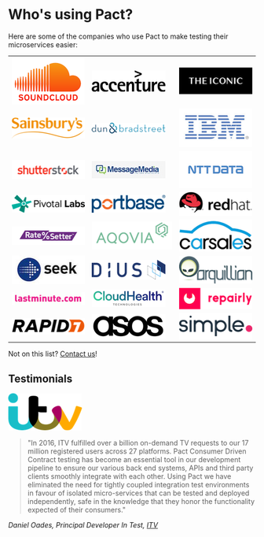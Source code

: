 # Who's using Pact?

Here are some of the companies who use Pact to make testing their microservices easier:

<table>
  <tbody>
    <tr style="border:none; background:none">
      <td style="border:none; vertical-align: middle"><img src="../media/logos/soundcloud.png" alt="Soundcloud Logo"></td>
      <td style="border:none; vertical-align: middle"><img src="../media/logos/accenture.png" alt="Accenture Logo"></td>
      <td style="border:none; vertical-align: middle"><img src="../media/logos/the-iconic.png" alt="The Iconic Logo"></td>
    </tr>
    <tr style="border:none; background:none">
      <td style="border:none; vertical-align: middle"><img src="../media/logos/sainsburys.png" alt="Sainsburys Logo"></td>
      <td style="border:none; vertical-align: middle"><img src="../media/logos/dnb.png" alt="Dun and Bradstreet Logo"></td>
      <td style="border:none; vertical-align: middle"><img src="../media/logos/ibm.jpg" alt="IBM Logo"></td>
    </tr>
    <tr style="border:none; background:none">
      <td style="border:none; vertical-align: middle"><img src="../media/logos/shutterstock.png" alt="Shutterstock Logo"></td>
      <td style="border:none; vertical-align: middle"><img src="../media/logos/messagemedia.jpg" alt="MessageMedia Logo"></td>
      <td style="border:none; vertical-align: middle"><img src="../media/logos/ntt-data.jpg" alt="NTT Data Logo"></td>
    </tr>
    <tr style="border:none; background:none">
      <td style="border:none; vertical-align: middle"><img src="../media/logos/pivotal-labs.png" alt="Pivotal Labs Logo"></td>
      <td style="border:none; vertical-align: middle"><img src="../media/logos/portbase.png" alt="Portbase Logo"></td>
      <td style="border:none; vertical-align: middle"><img src="../media/logos/redhat.png" alt="RedHat Logo"></td>
    </tr>
    <tr style="border:none; background:none">
      <td style="border:none; vertical-align: middle"><img src="../media/logos/ratesetter.png" alt="Ratesetter Logo"></td>
      <td style="border:none; vertical-align: middle"><img src="../media/logos/aqovia.png" alt="Aqovia Logo"></td>
      <td style="border:none; vertical-align: middle"><img src="../media/logos/carsales.png" alt="Carsales Logo"></td>
    </tr>    
    <tr style="border:none; background:none">
      <td style="border:none; vertical-align: middle"><img src="../media/logos/seek.jpg" alt="SEEK Jobs Logo"></td>
      <td style="border:none; vertical-align: middle"><img src="../media/logos/dius.png" alt="DiUS Logo"></td>
      <td style="border:none; vertical-align: middle"><img src="../media/logos/arquillian.png" alt="Arquillian Project Logo"></td>
    </tr>    
    <tr style="border:none; background:none">
      <td style="border:none; vertical-align: middle"><img src="../media/logos/lastminute.png" alt="lastminute.com"></td>
      <td style="border:none; vertical-align: middle"><img src="../media/logos/cloudhealth-tech.png" alt="Cloudhealth Tech"></td>
      <td style="border:none; vertical-align: middle"><img src="../media/logos/repairly.png" alt="Repairly"></td>
    </tr>    
    <tr style="border:none; background:none">
      <td style="border:none; vertical-align: middle"><img src="../media/logos/rapid7.png" alt="https://www.rapid7.com/"></td>
      <td style="border:none; vertical-align: middle"><img src="../media/logos/asos.png" alt="ASOS"></td>
      <td style="border:none; vertical-align: middle"><img src="../media/logos/simplehq.png" alt="Simple"></td>
    </tr>    
  </tbody>
</table>

Not on this list? [Contact us](https://twitter.com/pact_up)!

## Testimonials

![ITV Logo](../media/itv-logo-for-white-backgrounds.png)

> "In 2016, ITV fulfilled over a billion on-demand TV requests to our 17 million registered users across 27 platforms. Pact Consumer Driven Contract testing has become an essential tool in our development pipeline to ensure our various back end systems, APIs and third party clients smoothly integrate with each other. Using Pact we have eliminated the need for tightly coupled integration test environments in favour of isolated micro-services that can be tested and deployed independently, safe in the knowledge that they honor the functionality expected of their consumers."

_Daniel Oades, Principal Developer In Test, [ITV](http://itv.com/)_

